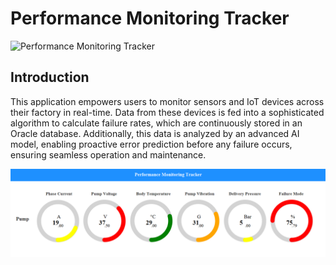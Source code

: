 # Performance Monitoring Tracker
<img src="https://github.com/Dev-Ahmed-Mamdouh/Performance-Monitoring-Tracker/blob/master/Logo.ico" alt="Performance Monitoring Tracker" width="1000">

## Introduction
This application empowers users to monitor sensors and IoT devices across their factory in real-time. Data from these devices is fed into a sophisticated algorithm to calculate failure rates, which are continuously stored in an Oracle database. Additionally, this data is analyzed by an advanced AI model, enabling proactive error prediction before any failure occurs, ensuring seamless operation and maintenance.

<img src="https://github.com/Dev-Ahmed-Mamdouh/Performance-Monitoring-Tracker/blob/master/Screenshot%202024-09-29%20192414.png" alt="Performance Monitoring Tracker" width="1000">

